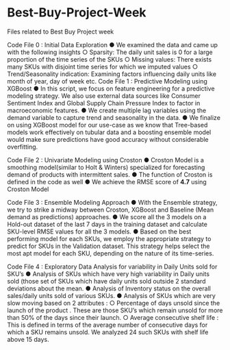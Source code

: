 # Best-Buy-Project-Week
Files related to Best Buy Project week

Code File 0 : Initial Data Exploration
● We examined the data and came up with the following insights
○ Sparsity: The daily unit sales is 0 for a large proportion of the time series
of the SKUs
○ Missing values: There exists many SKUs with disjoint time series for which
we imputed values
○ Trend/Seasonality indication: Examining factors influencing daily units like
month of year, day of week etc.
Code File 1 : Predictive Modeling using XGBoost
● In this script, we focus on feature engineering for a predictive modeling strategy.
We also use external data sources like Consumer Sentiment Index and Global
Supply Chain Pressure Index to factor in macroeconomic features.
● We create multiple lag variables using the demand variable to capture trend and
seasonality in the data.
● We finalize on using XGBoost model for our use-case as we know that
Tree-based models work effectively on tubular data and a boosting ensemble
model would make sure predictions have good accuracy without considerable
overfitting.

Code File 2 : Univariate Modeling using Croston
● Croston Model is a smoothing model(similar to Holt & Winters) specialized for
forecasting demand of products with intermittent sales.
● The function of Croston is defined in the code as well
● We achieve the RMSE score of **4.7** using Croston Model

Code File 3 : Ensemble Modeling Approach
● With the Ensemble strategy, we try to strike a midway between Croston,
XGBoost and Baseline (Mean demand as predictions) approaches.
● We score all the 3 models on a Hold-out dataset of the last 7 days in the training
dataset and calculate SKU-level RMSE values for all the 3 models.
● Based on the best performing model for each SKUs, we employ the appropriate
strategy to predict for SKUs in the Validation dataset. This strategy helps select
the most apt model for each SKU, depending on the nature of its time-series.


Code File 4 : Exploratory Data Analysis for variability in Daily Units
sold for SKU’s
● Analysis of SKUs which have very high variability in Daily units sold (those set of
SKUs which have daily units sold outside 2 standard deviations about the mean.
● Analysis of Inventory status on the overall sales/daily units sold of various SKUs.
● Analysis of SKUs which are very slow moving based on 2 attributes :
○ Percentage of days unsold since the launch of the product . These are
those SKU’s which remain unsold for more than 50% of the days since
their launch.
○ Average consecutive shelf life : This is defined in terms of the average
number of consecutive days for which a SKU remains unsold. We
analyzed 24 such SKUs with shelf life above 15 days.

